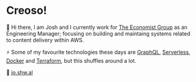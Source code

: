 # Creoso!

👋 Hi there, I am Josh and I currently work for [The Economist Group](https://economist.com) as an Engineering Manager; focusing on building and maintaing systems related to content delivery within AWS.

⚡️ Some of my favourite technologies these days are [GraphQL](https://graphql.org/), [Serverless](https://www.serverless.com/), [Docker](https://www.docker.com/) and [Terraform](https://www.terraform.io/), but this shuffles around a lot.

🎯 [jo.shw.al](https://jo.shw.al)

